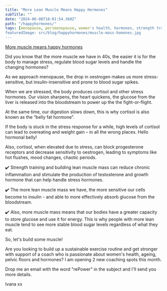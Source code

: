 ```yaml
---
title: "More Lean Muscle Means Happy Hormones"
subTitle: ""
date: "2024-06-08T18:01:54.360Z"
path: "/happyhormones/"
tags: [menopause, perimenopause, women's health, hormones, strength training, muscle]
featuredImage: src/blog/happyhormones/muscle-mass-homones.jpg
---
```


[More muscle means happy hormones](muscle-mass-homones.jpg)

Did you know that the more muscle we have in 40s, the easier it is for the body to manage stress, regulate blood sugar levels and handle the changing hormones?

As we approach menopause, the drop in oestrogen makes us more stress-sensitive, but insulin-insensitive and prone to blood sugar spikes.

When we are stressed, the body produces cortisol and other stress hormones. Our vision sharpens, the heart quickens, the glucose from the liver is released into the bloodstream to power up the the fight-or-flight.

At the same time, our digestion slows down, this is why cortisol is also known as  the “belly fat hormone”.

If the body is stuck in the stress response for a while, high levels of cortisol can lead to overeating and weight gain – in all the wrong places. Hello hormonal belly!

Also, cortisol, when elevated due to stress, can block progesterone receptors and decrease sensitivity to oestrogen, leading to symptoms like hot flushes, mood changes, chaotic periods.

✔️ Strength training and building lean muscle mass can reduce chronic inflammation and stimulate the production of testosterone and growth hormone that can help handle stress hormones.

✔️ The more lean muscle mass we have, the more sensitive our cells become to insulin - and able to more effectively absorb glucose from the bloodstream.

✔️ Also, more muscle mass means that our bodies have a greater capacity to store glucose and use it for energy. This is why people with more lean muscle tend to see more stable blood sugar levels regardless of what they eat.

So, let's build some muscle!

Are you looking to build up a sustainable exercise routine and get stronger with support of a coach who is passionate about women's health, ageing, pelvic floors and hormones? I am opening 2 new coaching spots this month.

Drop me an email with the word "rePower" in the subject and I'll send you more details.

Ivana xx